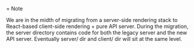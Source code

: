 = Note

We are in the midth of migrating from a server-side rendering stack to
React-based client-side rendering + pure API server. During the migration, the
server directory contains code for both the legacy server and the new API
server. Eventually server/ dir and client/ dir will sit at the same level.

